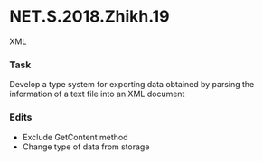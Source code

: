 # NET.S.2018.Zhikh.19
XML
### Task
Develop a type system for exporting data obtained by parsing the information of a text file into an XML document
### Edits
- Exclude GetContent method
- Change type of data from storage
